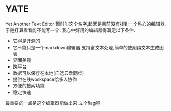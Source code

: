 # YATE
Yet Another Text Editor
暂时叫这个名字,起因是目前没有找到一个称心的编辑器.于是打算看看能不能写一个.
我心中好用的编辑器得满足以下条件.
- 它得是开源的
- 它不能只是一个markdown编辑器,支持富文本处理,简单的使用纯文本生成图表
- 界面美观
- 跨平台
- 数据可以保存在本地(自选云盘同步)
- 提供在线workspace给多人协作
- 方便的搜索功能
- 稳定快速

最重要的一点是这个编辑器能做出来,立个flag吧
